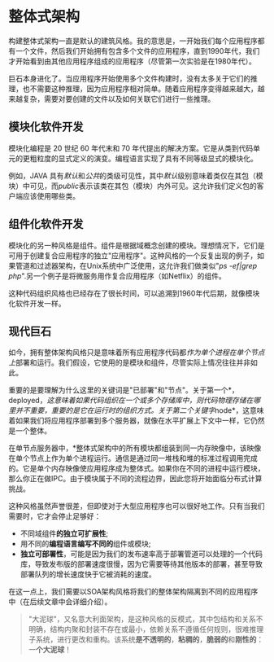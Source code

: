 # 整体式架构

构建整体式架构一直是默认的建筑风格。我的意思是，一开始我们每个应用程序都有一个文件，然后我们开始拥有包含多个文件的应用程序，直到1990年代，我们才开始看到由其他应用程序组成的应用程序（尽管第一次实验是在1980年代）。

巨石本身进化了。当应用程序开始使用多个文件构建时，没有太多关于它们的推理，也不需要这种推理，因为应用程序相对简单。随着应用程序变得越来越大，越来越复杂，需要对要创建的文件以及如何关联它们进行一些推理。

## **模块化软件开发**

模块化编程是 20 世纪 60 年代末和 70 年代提出的解决方案。它是从类到代码单元的更粗粒度的显式定义的演变。编程语言实现了具有不同等级显式的模块化。

例如，JAVA 具有*默认*和*公共*的类级可见性，其中*默认*级别意味着类仅在其包（模块）中可见，而*public*表示该类在其包（模块）内外可见。这允许我们定义包的客户端应该使用哪些类。

## **组件化软件开发**

模块化的另一种风格是组件。组件是根据域概念创建的模块。理想情况下，它们是可用于创建复合应用程序的独立"应用程序"。这种风格的一个反复出现的例子，如果管道和过滤器架构，在Unix系统中广泛使用，这允许我们做类似"*ps -ef|grep php*".另一个例子是将微服务用作复合应用程序（如Netflix）的组件。

这种代码组织风格也已经存在了很长时间，可以追溯到1960年代后期，就像模块化软件开发一样。

## **现代巨石**

如今，拥有整体架构风格只是意味着所有应用程序代码都*作为单个进程在单个节点上*部署和运行。我们假设，它使用的是模块和组件，尽管实际上情况往往并非如此。

重要的是要理解为什么这里的关键词是"已部署"和"节点"。关于第一个*，deployed，*这意味着如果代码组织在一个或多个存储库中，则代码物理存储在哪里并不重要，重要的是它在运行时的组织方式。关于第二个关键字*node*，这意味着如果我们将应用程序部署到多个服务器，就像在水平扩展上下文中一样，它仍然是一个整体。

在单节点服务器中，*整体式架构中的所有模块都组装到同一内存映像中，该映像在单个节点上作为单个进程运行。通信是通过同一堆栈和堆的标准过程调用完成的。它是单个内存映像使应用程序成为整体式。如果你在不同的进程中运行模块，那么你正在做IPC。由于模块属于不同的流程边界，因此您将开始面临分布式计算挑战。

这种风格虽然声誉很差，但即使对于大型应用程序也可以很好地工作。只有当我们需要时，它才会停止足够好：

- 不同域组件**的独立可扩展性**;
- 用不同的**编程语言编写不同的**组件或模块;
- **独立可部署性**，可能是因为我们的发布速率高于部署管道可以处理的一个代码库，导致发布版的部署速度很慢，因为它需要等待其他版本的部署，甚至导致部署队列的增长速度快于它被消耗的速度。

在这一点上，我们需要以SOA架构风格将我们的整体架构隔离到不同的应用程序中（在后续文章中会详细介绍）。

> "大泥球"，又名意大利面架构，是这种风格的反模式，其中包结构和关系不明确，结构内聚和封装不存在或最小，依赖关系不遵循任何规则，很难推理子系统，进行更改和重构。该系统**是不透明的**，**粘稠的**，**脆弱的**和**刚性的**：一**个大泥球**！